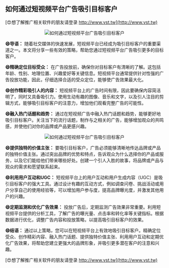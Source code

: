 ## **如何通过短视频平台广告吸引目标客户**

[😍想了解推广相关软件的朋友请登录 http://www.vst.tw](http://www.vst.tw)

 <center><img src="https://vst.tw/MP4/tuiguang/png/1.png" alt="如何通过短视频平台广告吸引目标客户"></center>

**😄导语：**
随着社交媒体的快速发展，短视频平台已经成为吸引目标客户的重要渠道之一。本文将分享一些有效的策略，帮助您通过短视频平台广告吸引更多的目标客户。

**😄精确定位目标受众：**
在广告投放前，确保你对目标客户有清晰的了解。这包括年龄、性别、地理位置、兴趣爱好等关键信息。短视频平台通常提供针对性强的广告投放功能，因此，仔细选择合适的受众定位，能够使广告效果最大化。

**😄创作精彩吸引人的内容：**
短视频平台上的广告时间有限，因此要确保内容简洁明了，同时又具备吸引力。使用生动有趣的图像、音乐和文字，以及引人注目的剪辑方式，能够吸引目标客户的注意力，增加他们观看完整广告的可能性。

**😄融入热门话题和趋势：**
通过在短视频广告中融入热门话题和趋势，能够更好地吸引目标客户。关注当下的流行话题，制作与之相关的广告，能够增加观众的共鸣感，并使他们对你的品牌或产品更感兴趣。

 <center><img src="https://vst.tw/MP4/tuiguang/png/2.png" alt="如何通过短视频平台广告吸引目标客户"></center>

**😄提供独特的价值主张：**
要吸引目标客户，广告必须能够清晰地传达品牌或产品的独特价值主张。通过突出品牌的优势和特点，告诉观众为什么选择你的产品或服务，以及它们能给他们带来哪些好处。创建一个引人入胜的故事，将品牌或产品与观众的需求和愿望联系起来。

**😄利用用户互动和UGC：**
短视频平台上的用户互动和用户生成内容（UGC）是吸引目标客户的强大工具。通过设计有趣的互动方式，例如调查问卷、挑战活动或用户分享自己的使用经验等，可以增加用户参与度，提高品牌曝光度，并激发其他用户的兴趣。

**😄定期监测和优化广告效果：**
投放广告后，定期监测广告效果非常重要。利用短视频平台提供的分析工具，了解广告的曝光量、点击率和转化率等关键指标。根据数据进行优化，调整广告内容和投放策略，以提高吸引目标客户的效果。

**😄结语：**
通过以上策略，您可以在短视频平台上有效地吸引目标客户。精确定位受众、创作精彩内容、融入热门话题、提供独特价值主张、利用用户互动和定期优化广告效果，将帮助您建立更强大的品牌形象，并吸引更多潜在客户的注意和兴趣。

[😍想了解推广相关软件的朋友请登录 http://www.vst.tw](http://www.vst.tw)



